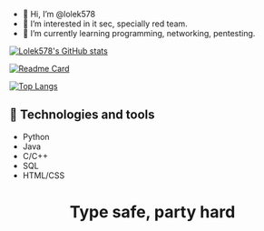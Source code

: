- 👋 Hi, I’m @lolek578
- 👀 I’m interested in it sec, specially red team.
- 🌱 I’m currently learning programming, networking, pentesting.

[![Lolek578's GitHub stats](https://github-readme-stats.vercel.app/api?username=lolek578&show_icons=true&theme=radical)](https://github.com/lolek578)

[![Readme Card](https://github-readme-stats.vercel.app/api/pin/?username=lolek578&repo=Kielce_University_Of_Technology&theme=radical)](https://github.com/lolek578/Kielce_University_Of_Technology)

[![Top Langs](https://github-readme-stats.vercel.app/api/top-langs/?username=lolek578&theme=radical)](https://github.com/lolek578)

## 🧰 Technologies and tools
  * Python  
  * Java      
  * C/C++    
  * SQL
  * HTML/CSS


# <p align="center">Type safe, party hard</p>
<!---
lolek578/lolek578 is a ✨ special ✨ repository because its `README.md` (this file) appears on your GitHub profile.
You can click the Preview link to take a look at your changes.
--->
